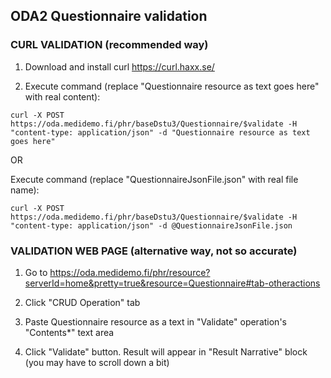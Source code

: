 ## ODA2 Questionnaire validation

### CURL VALIDATION (recommended way)

1. Download and install curl https://curl.haxx.se/

2. Execute command (replace "Questionnaire resource as text goes here" with real content):
``` 
curl -X POST https://oda.medidemo.fi/phr/baseDstu3/Questionnaire/$validate -H "content-type: application/json" -d "Questionnaire resource as text goes here"
```

OR 

Execute command (replace "QuestionnaireJsonFile.json" with real file name):

``` 
curl -X POST https://oda.medidemo.fi/phr/baseDstu3/Questionnaire/$validate -H "content-type: application/json" -d @QuestionnaireJsonFile.json
```

### VALIDATION WEB PAGE (alternative way, not so accurate)

1. Go to https://oda.medidemo.fi/phr/resource?serverId=home&pretty=true&resource=Questionnaire#tab-otheractions

2. Click "CRUD Operation" tab

3. Paste Questionnaire resource as a text in "Validate" operation's "Contents*" text area

4. Click "Validate" button. Result will appear in "Result Narrative" block (you may have to scroll down a bit)

